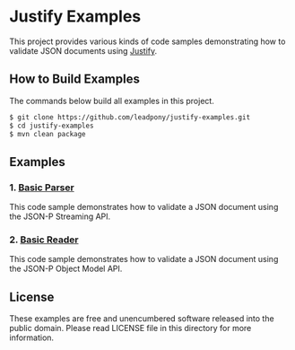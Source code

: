 # Justify Examples

This project provides various kinds of code samples demonstrating how to validate JSON documents using [Justify].

## How to Build Examples

The commands below build all examples in this project.

```bash
$ git clone https://github.com/leadpony/justify-examples.git
$ cd justify-examples
$ mvn clean package
```

## Examples

### 1. [Basic Parser](justify-examples-basicparser/)

This code sample demonstrates how to validate a JSON document using the JSON-P Streaming API.

### 2. [Basic Reader](justify-examples-basicreader/)

This code sample demonstrates how to validate a JSON document using the JSON-P Object Model API.

## License

These examples are free and unencumbered software released into the public domain. Please read LICENSE file in this directory for more information.

[Justify]: https://github.com/leadpony/justify

